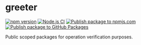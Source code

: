 # greeter

[![npm version](https://badge.fury.io/js/@msn088%2Fgreeter.svg?icon=si%3Anpm)](https://badge.fury.io/js/@msn088%2Fgreeter)
[![Node.js CI](https://github.com/F88/greeter/actions/workflows/nodejs-ci.yml/badge.svg)](https://github.com/F88/greeter/actions/workflows/nodejs-ci.yml)
[![Publish package to npmjs.com](https://github.com/F88/greeter/actions/workflows/npm-publish-to-npmjs.yml/badge.svg?branch=main)](https://github.com/F88/greeter/actions/workflows/npm-publish-to-npmjs.yml)
[![Publish package to GitHub Packages](https://github.com/F88/greeter/actions/workflows/npm-publish-to-github-packages.yml/badge.svg)](https://github.com/F88/greeter/actions/workflows/npm-publish-to-github-packages.yml)

Public scoped packages for operation verification purposes.
